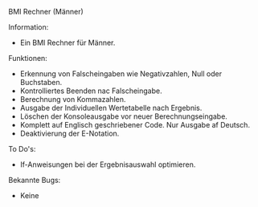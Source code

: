 BMI Rechner (Männer)

Information:
- Ein BMI Rechner für Männer.


Funktionen:
- Erkennung von Falscheingaben wie Negativzahlen, Null oder Buchstaben.
- Kontrolliertes Beenden nac Falscheingabe.
- Berechnung von Kommazahlen.
- Ausgabe der Individuellen Wertetabelle nach Ergebnis.
- Löschen der Konsoleausgabe vor neuer Berechnungseingabe.
- Komplett auf Englisch geschriebener Code. Nur Ausgabe af Deutsch.
- Deaktivierung der E-Notation.


To Do's:
- If-Anweisungen bei der Ergebnisauswahl optimieren.


Bekannte Bugs:
- Keine
